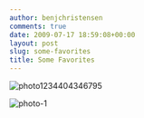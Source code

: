 ```yaml
---
author: benjchristensen
comments: true
date: 2009-07-17 18:59:08+00:00
layout: post
slug: some-favorites
title: Some Favorites
---
```


![photo1234404346795](http://benjchristensen.files.wordpress.com/2009/07/photo1234404346795.jpg)

![photo-1](http://benjchristensen.files.wordpress.com/2009/07/photo-1.jpg)
